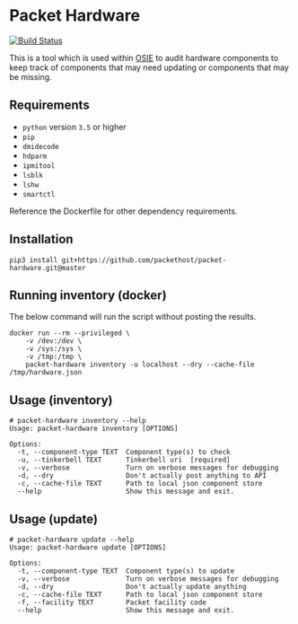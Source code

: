 # Packet Hardware

[![Build Status](https://drone.packet.net/api/badges/packethost/packet-hardware/status.svg)](https://drone.packet.net/packethost/packet-hardware)

This is a tool which is used within [OSIE](https://github.com/tinkerbell/osie)
to audit hardware components to keep track of components that may need updating
or components that may be missing.

## Requirements

- `python` version `3.5` or higher
- `pip`
- `dmidecode`
- `hdparm`
- `ipmitool`
- `lsblk`
- `lshw`
- `smartctl`

Reference the Dockerfile for other dependency requirements.

## Installation

```shell
pip3 install git+https://github.com/packethost/packet-hardware.git@master
```

## Running inventory (docker)

The below command will run the script without posting the results.
```shell
docker run --rm --privileged \
    -v /dev:/dev \
    -v /sys:/sys \
    -v /tmp:/tmp \
    packet-hardware inventory -u localhost --dry --cache-file /tmp/hardware.json
```

## Usage (inventory)

```shell
# packet-hardware inventory --help
Usage: packet-hardware inventory [OPTIONS]

Options:
  -t, --component-type TEXT  Component type(s) to check
  -u, --tinkerbell TEXT      Tinkerbell uri  [required]
  -v, --verbose              Turn on verbose messages for debugging
  -d, --dry                  Don't actually post anything to API
  -c, --cache-file TEXT      Path to local json component store
  --help                     Show this message and exit.
```

## Usage (update)

```shell
# packet-hardware update --help
Usage: packet-hardware update [OPTIONS]

Options:
  -t, --component-type TEXT  Component type(s) to update
  -v, --verbose              Turn on verbose messages for debugging
  -d, --dry                  Don't actually update anything
  -c, --cache-file TEXT      Path to local json component store
  -f, --facility TEXT        Packet facility code
  --help                     Show this message and exit.
```
